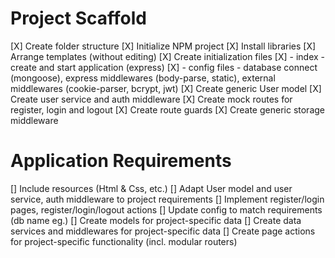 # Project Scaffold

[X] Create folder structure
[X] Initialize NPM project
[X] Install libraries
[X] Arrange templates (without editing)
[X] Create initialization files
[X] - index - create and start application (express)
[X] - config files - database connect (mongoose), express middlewares (body-parse, static), external middlewares (cookie-parser, bcrypt, jwt)
[X] Create generic User model
[X] Create user service and auth middleware
[X] Create mock routes for register, login and logout
[X] Create route guards
[X] Create generic storage middleware

# Application Requirements
[] Include resources (Html & Css, etc.)
[] Adapt User model and user service, auth middleware to project requirements
[] Implement register/login pages, register/login/logout actions
[] Update config to match requirements (db name eg.)
[] Create models for project-specific data
[] Create data services and middlewares for project-specific data
[] Create page actions for project-specific functionality (incl. modular routers)